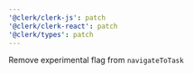 ```yaml
---
'@clerk/clerk-js': patch
'@clerk/clerk-react': patch
'@clerk/types': patch
---
```


Remove experimental flag from `navigateToTask`
